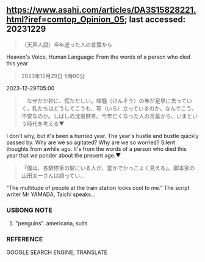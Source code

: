 ## https://www.asahi.com/articles/DA3S15828221.html?iref=comtop_Opinion_05; last accessed: 20231229

> （天声人語）今年逝った人の言葉から

Heaven's Voice, Human Language: From the words of a person who died this year

> 2023年12月29日 5時00分

2023-12-29T05:00

>　なぜだか妙に、慌ただしい。喧騒（けんそう）の年が足早に去っていく。私たちはどうしてこうも、苛（いら）立っているのか。なんでこう、不安なのか。しばしの沈思黙考。今年亡くなった人の言葉から、いまという時代を考える▼

I don't why, but it's been a hurried year. The year's hustle and bustle quickly passed by. Why are we so agitated? Why are we so worried? Silent thoughts from awhile ago. It's from the words of a person who died this year that we ponder about the present age.▼

> 「僕は、各駅停車の駅にいる人が、豊かでかっこよく見える」。脚本家の山田太一さんは語ってい…

"The multitude of people at the train station looks cool to me." The script writer Mr YAMADA, Taichi speaks...

### USBONG NOTE

1) "penguins". americana, suits

### REFERENCE

GOOGLE SEARCH ENGINE; TRANSLATE